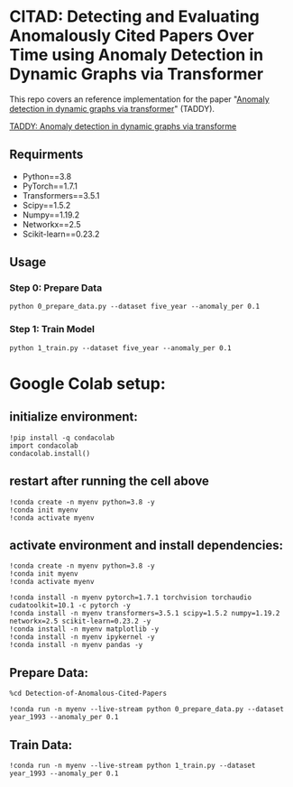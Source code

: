 # CITAD: Detecting and Evaluating Anomalously Cited Papers Over Time using Anomaly Detection in Dynamic Graphs via Transformer 
This repo covers an reference implementation for the paper "[Anomaly detection in dynamic graphs via transformer](https://arxiv.org/pdf/2106.09876.pdf)" (TADDY).

[TADDY: Anomaly detection in dynamic graphs via transforme](https://github.com/yuetan031/TADDY_pytorch)

## Requirments
* Python==3.8
* PyTorch==1.7.1
* Transformers==3.5.1
* Scipy==1.5.2
* Numpy==1.19.2
* Networkx==2.5
* Scikit-learn==0.23.2

## Usage
### Step 0: Prepare Data
```
python 0_prepare_data.py --dataset five_year --anomaly_per 0.1
```

### Step 1: Train Model
```
python 1_train.py --dataset five_year --anomaly_per 0.1
```


# Google Colab setup:
## initialize environment:
```
!pip install -q condacolab
import condacolab
condacolab.install()
```
## restart after running the cell above
```
!conda create -n myenv python=3.8 -y
!conda init myenv
!conda activate myenv
```
## activate environment and install dependencies:
```
!conda create -n myenv python=3.8 -y
!conda init myenv
!conda activate myenv
```
```
!conda install -n myenv pytorch=1.7.1 torchvision torchaudio cudatoolkit=10.1 -c pytorch -y
!conda install -n myenv transformers=3.5.1 scipy=1.5.2 numpy=1.19.2 networkx=2.5 scikit-learn=0.23.2 -y
!conda install -n myenv matplotlib -y
!conda install -n myenv ipykernel -y
!conda install -n myenv pandas -y
```
## Prepare Data:
```
%cd Detection-of-Anomalous-Cited-Papers
```
```
!conda run -n myenv --live-stream python 0_prepare_data.py --dataset year_1993 --anomaly_per 0.1
```
## Train Data:
```
!conda run -n myenv --live-stream python 1_train.py --dataset year_1993 --anomaly_per 0.1
```
